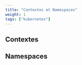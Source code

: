 ```yaml
---
title: "Contextes et Namespaces"
weight: 1
tags: ["kubernetes"]
---
```


## Contextes

## Namespaces
